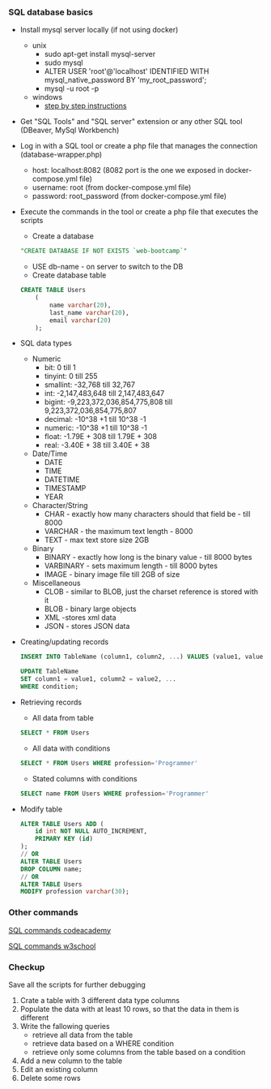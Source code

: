 ### SQL database basics
* Install mysql server locally (if not using docker)
    * unix 
        - sudo apt-get install mysql-server
        - sudo mysql
        - ALTER USER 'root'@'localhost' IDENTIFIED WITH mysql_native_password BY 'my_root_password';
        - mysql -u root -p
    * windows
        - [step by step instructions](https://mid.as/kb/00145/install-configure-mysql-on-windows)
* Get "SQL Tools" and "SQL server" extension or any other SQL tool (DBeaver, MySql Workbench)
* Log in with a SQL tool or create a php file that manages the connection (database-wrapper.php)
    * host: localhost:8082 (8082 port is the one we exposed in docker-compose.yml file)
    * username: root (from docker-compose.yml file)
    * password: root_password (from docker-compose.yml file)
* Execute the commands in the tool or create a php file that executes the scripts
    * Create a database
    ```sql
    "CREATE DATABASE IF NOT EXISTS `web-bootcamp`"
    ```
    * USE db-name - on server to switch to the DB
    * Create database table
    ```sql
    CREATE TABLE Users
        (
            name varchar(20),
            last_name varchar(20),
            email varchar(20)
        );
    ```
* SQL data types
    * Numeric
        * bit: 0 till 1
        * tinyint: 0 till 255
        * smallint: -32,768	till 32,767
        * int: -2,147,483,648 till 2,147,483,647
        * bigint: -9,223,372,036,854,775,808 till 9,223,372,036,854,775,807
        * decimal: -10^38 +1 till 10^38 -1
        * numeric: -10^38 +1 till 10^38 -1
        * float: -1.79E + 308 till 1.79E + 308
        * real: -3.40E + 38	till 3.40E + 38
    * Date/Time
        * DATE
        * TIME
        * DATETIME
        * TIMESTAMP
        * YEAR
    * Character/String
        * CHAR - exactly how many characters should that field be - till 8000
        * VARCHAR - the maximum text length - 8000
        * TEXT - max text store size 2GB
    * Binary
        * BINARY - exactly how long is the binary value - till 8000 bytes
        * VARBINARY - sets maximum length - till 8000 bytes
        * IMAGE - binary image file till 2GB of size
    * Miscellaneous
        * CLOB - similar to BLOB, just the charset reference is stored with it
        * BLOB - binary large objects
        * XML -stores xml data
        * JSON - stores JSON data
        
* Creating/updating records
    ```sql
    INSERT INTO TableName (column1, column2, ...) VALUES (value1, value2, ...), (other_value1, other_value2, ...)
    ```
    ```sql
    UPDATE TableName
    SET column1 = value1, column2 = value2, ...
    WHERE condition;
    ```
* Retrieving records
    * All data from table
    ```sql
    SELECT * FROM Users
    ```
    
    * All data with conditions
    ```sql
    SELECT * FROM Users WHERE profession='Programmer'
    ```
    
    * Stated columns with conditions
    ```sql
    SELECT name FROM Users WHERE profession='Programmer'
    ```
* Modify table
    ```sql
    ALTER TABLE Users ADD (
        id int NOT NULL AUTO_INCREMENT,
        PRIMARY KEY (id)
    );
    // OR
    ALTER TABLE Users
    DROP COLUMN name;
    // OR
    ALTER TABLE Users 
    MODIFY profession varchar(30);
    ```

### Other commands
[SQL commands codeacademy](https://www.codecademy.com/articles/sql-commands)

[SQL commands w3school](https://www.w3schools.com/sql/default.asp)

### Checkup
Save all the scripts for further debugging
1. Crate a table with 3 different data type columns
2. Populate the data with at least 10 rows, so that the data in them is different
3. Write the fallowing queries
    * retrieve all data from the table
    * retrieve data based on a WHERE condition
    * retrieve only some columns from the table based on a condition
4. Add a new column to the table
5. Edit an existing column
6. Delete some rows